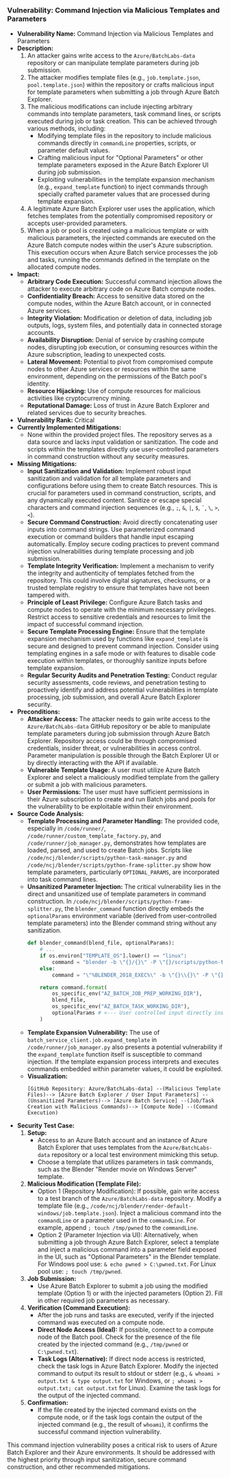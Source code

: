 ### Vulnerability: Command Injection via Malicious Templates and Parameters

*   **Vulnerability Name:** Command Injection via Malicious Templates and Parameters
*   **Description:**
    1.  An attacker gains write access to the `Azure/BatchLabs-data` repository or can manipulate template parameters during job submission.
    2.  The attacker modifies template files (e.g., `job.template.json`, `pool.template.json`) within the repository or crafts malicious input for template parameters when submitting a job through Azure Batch Explorer.
    3.  The malicious modifications can include injecting arbitrary commands into template parameters, task command lines, or scripts executed during job or task creation. This can be achieved through various methods, including:
        *   Modifying template files in the repository to include malicious commands directly in `commandLine` properties, scripts, or parameter default values.
        *   Crafting malicious input for "Optional Parameters" or other template parameters exposed in the Azure Batch Explorer UI during job submission.
        *   Exploiting vulnerabilities in the template expansion mechanism (e.g., `expand_template` function) to inject commands through specially crafted parameter values that are processed during template expansion.
    4.  A legitimate Azure Batch Explorer user uses the application, which fetches templates from the potentially compromised repository or accepts user-provided parameters.
    5.  When a job or pool is created using a malicious template or with malicious parameters, the injected commands are executed on the Azure Batch compute nodes within the user's Azure subscription. This execution occurs when Azure Batch service processes the job and tasks, running the commands defined in the template on the allocated compute nodes.
*   **Impact:**
    *   **Arbitrary Code Execution:** Successful command injection allows the attacker to execute arbitrary code on Azure Batch compute nodes.
    *   **Confidentiality Breach:** Access to sensitive data stored on the compute nodes, within the Azure Batch account, or in connected Azure services.
    *   **Integrity Violation:** Modification or deletion of data, including job outputs, logs, system files, and potentially data in connected storage accounts.
    *   **Availability Disruption:** Denial of service by crashing compute nodes, disrupting job execution, or consuming resources within the Azure subscription, leading to unexpected costs.
    *   **Lateral Movement:** Potential to pivot from compromised compute nodes to other Azure services or resources within the same environment, depending on the permissions of the Batch pool's identity.
    *   **Resource Hijacking:** Use of compute resources for malicious activities like cryptocurrency mining.
    *   **Reputational Damage:** Loss of trust in Azure Batch Explorer and related services due to security breaches.
*   **Vulnerability Rank:** Critical
*   **Currently Implemented Mitigations:**
    *   None within the provided project files. The repository serves as a data source and lacks input validation or sanitization. The code and scripts within the templates directly use user-controlled parameters in command construction without any security measures.
*   **Missing Mitigations:**
    *   **Input Sanitization and Validation:** Implement robust input sanitization and validation for all template parameters and configurations before using them to create Batch resources. This is crucial for parameters used in command construction, scripts, and any dynamically executed content. Sanitize or escape special characters and command injection sequences (e.g., `;`, `&`, `|`, `$`, `` ` ``, `\`, `>`, `<`).
    *   **Secure Command Construction:** Avoid directly concatenating user inputs into command strings. Use parameterized command execution or command builders that handle input escaping automatically. Employ secure coding practices to prevent command injection vulnerabilities during template processing and job submission.
    *   **Template Integrity Verification:** Implement a mechanism to verify the integrity and authenticity of templates fetched from the repository. This could involve digital signatures, checksums, or a trusted template registry to ensure that templates have not been tampered with.
    *   **Principle of Least Privilege:** Configure Azure Batch tasks and compute nodes to operate with the minimum necessary privileges. Restrict access to sensitive credentials and resources to limit the impact of successful command injection.
    *   **Secure Template Processing Engine:** Ensure that the template expansion mechanism used by functions like `expand_template` is secure and designed to prevent command injection. Consider using templating engines in a safe mode or with features to disable code execution within templates, or thoroughly sanitize inputs before template expansion.
    *   **Regular Security Audits and Penetration Testing:** Conduct regular security assessments, code reviews, and penetration testing to proactively identify and address potential vulnerabilities in template processing, job submission, and overall Azure Batch Explorer security.
*   **Preconditions:**
    *   **Attacker Access:** The attacker needs to gain write access to the `Azure/BatchLabs-data` GitHub repository or be able to manipulate template parameters during job submission through Azure Batch Explorer. Repository access could be through compromised credentials, insider threat, or vulnerabilities in access control. Parameter manipulation is possible through the Batch Explorer UI or by directly interacting with the API if available.
    *   **Vulnerable Template Usage:** A user must utilize Azure Batch Explorer and select a maliciously modified template from the gallery or submit a job with malicious parameters.
    *   **User Permissions:** The user must have sufficient permissions in their Azure subscription to create and run Batch jobs and pools for the vulnerability to be exploitable within their environment.
*   **Source Code Analysis:**
    *   **Template Processing and Parameter Handling:** The provided code, especially in `/code/runner/`, `/code/runner/custom_template_factory.py`, and `/code/runner/job_manager.py`, demonstrates how templates are loaded, parsed, and used to create Batch jobs. Scripts like `/code/ncj/blender/scripts/python-task-manager.py` and `/code/ncj/blender/scripts/python-frame-splitter.py` show how template parameters, particularly `OPTIONAL_PARAMS`, are incorporated into task command lines.
    *   **Unsanitized Parameter Injection:** The critical vulnerability lies in the direct and unsanitized use of template parameters in command construction. In `/code/ncj/blender/scripts/python-frame-splitter.py`, the `blender_command` function directly embeds the `optionalParams` environment variable (derived from user-controlled template parameters) into the Blender command string without any sanitization.
        ```python
        def blender_command(blend_file, optionalParams):
            # ...
            if os.environ["TEMPLATE_OS"].lower() == "linux":
                command = "blender -b \"{}/{}\" -P \"{}/scripts/python-task-manager.py\" -y -t 0 {}" # <--- optionalParams here
            else:
                command = "\"%BLENDER_2018_EXEC%\" -b \"{}\\{}\" -P \"{}\\scripts\\python-task-manager.py\" -y -t 0 {}" # <--- optionalParams here

            return command.format(
                os_specific_env("AZ_BATCH_JOB_PREP_WORKING_DIR"),
                blend_file,
                os_specific_env("AZ_BATCH_TASK_WORKING_DIR"),
                optionalParams # <--- User controlled input directly inserted
            )
        ```
    *   **Template Expansion Vulnerability:** The use of `batch_service_client.job.expand_template` in `/code/runner/job_manager.py` also presents a potential vulnerability if the `expand_template` function itself is susceptible to command injection. If the template expansion process interprets and executes commands embedded within parameter values, it could be exploited.
    *   **Visualization:**
        ```
        [GitHub Repository: Azure/BatchLabs-data] --(Malicious Template Files)--> [Azure Batch Explorer / User Input Parameters] --(Unsanitized Parameters)--> [Azure Batch Service] --(Job/Task Creation with Malicious Commands)--> [Compute Node] --(Command Execution)
        ```
*   **Security Test Case:**
    1.  **Setup:**
        *   Access to an Azure Batch account and an instance of Azure Batch Explorer that uses templates from the `Azure/BatchLabs-data` repository or a local test environment mimicking this setup.
        *   Choose a template that utilizes parameters in task commands, such as the Blender "Render movie on Windows Server" template.
    2.  **Malicious Modification (Template File):**
        *   Option 1 (Repository Modification): If possible, gain write access to a test branch of the `Azure/BatchLabs-data` repository. Modify a template file (e.g., `/code/ncj/blender/render-default-windows/job.template.json`). Inject a malicious command into the `commandLine` or a parameter used in the `commandLine`. For example, append `; touch /tmp/pwned` to the `commandLine`.
        *   Option 2 (Parameter Injection via UI): Alternatively, when submitting a job through Azure Batch Explorer, select a template and inject a malicious command into a parameter field exposed in the UI, such as "Optional Parameters" in the Blender template. For Windows pool use: `& echo pwned > C:\pwned.txt`. For Linux pool use: `; touch /tmp/pwned`.
    3.  **Job Submission:**
        *   Use Azure Batch Explorer to submit a job using the modified template (Option 1) or with the injected parameters (Option 2). Fill in other required job parameters as necessary.
    4.  **Verification (Command Execution):**
        *   After the job runs and tasks are executed, verify if the injected command was executed on a compute node.
        *   **Direct Node Access (Ideal):** If possible, connect to a compute node of the Batch pool. Check for the presence of the file created by the injected command (e.g., `/tmp/pwned` or `C:\pwned.txt`).
        *   **Task Logs (Alternative):** If direct node access is restricted, check the task logs in Azure Batch Explorer. Modify the injected command to output its result to stdout or stderr (e.g., `& whoami > output.txt & type output.txt` for Windows, or `; whoami > output.txt; cat output.txt` for Linux). Examine the task logs for the output of the injected command.
    5.  **Confirmation:**
        *   If the file created by the injected command exists on the compute node, or if the task logs contain the output of the injected command (e.g., the result of `whoami`), it confirms the successful command injection vulnerability.

This command injection vulnerability poses a critical risk to users of Azure Batch Explorer and their Azure environments. It should be addressed with the highest priority through input sanitization, secure command construction, and other recommended mitigations.